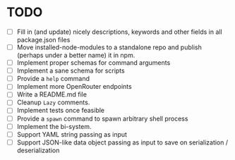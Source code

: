 # TODO

- [ ] Fill in (and update) nicely descriptions, keywords and other fields in all package.json files
- [ ] Move installed-node-modules to a standalone repo and publish (perhaps under a better name) it in npm.
- [ ] Implement proper schemas for command arguments
- [ ] Implement a sane schema for scripts
- [ ] Provide a `help` command
- [ ] Implement more OpenRouter endpoints
- [ ] Write a README.md file
- [ ] Cleanup `Lazy` comments.
- [ ] Implement tests once feasible
- [ ] Provide a `spawn` command to spawn arbitrary shell process
- [ ] Implement the bi-system.
- [ ] Support YAML string passing as input
- [ ] Support JSON-like data object passing as input to save on serialization / deserialization

